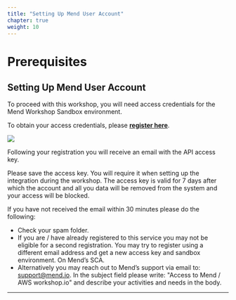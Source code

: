 ```yaml
---
title: "Setting Up Mend User Account"
chapter: true
weight: 10
---
```


# Prerequisites

## Setting Up Mend User Account

To proceed with this workshop, you will need access credentials for the Mend Workshop Sandbox environment.  

To obtain your access credentials, please **[register here](https://www.mend.io/aws-workshop-io/)**.

![](/images/10_prerequisites/mend_user_account.png)

Following your registration you will receive an email with the API access key.

Please save the access key. You will require it when setting up the integration during the workshop.
The access key is valid for 7 days after which the account and all you data will be removed from the system and your access will be blocked.

If you have not received the email within 30 minutes please do the following:

* Check your spam folder.
* If you are / have already registered to this service you may not be eligible for a second registration. You may try to register using a different email address and get a new access key and sandbox environment. On Mend’s SCA.
* Alternatively you may reach out to Mend’s support via email to: [support@mend.io](support@mend.io).  In the subject field please write: "Access to Mend / AWS workshop.io" and describe your activities and needs in the body.
  
<hr>
